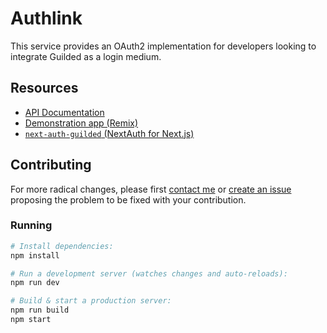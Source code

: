 # Authlink

This service provides an OAuth2 implementation for developers looking to integrate Guilded as a login medium.

## Resources

- [API Documentation](https://authlink.guildedapi.com/dev/docs)
- [Demonstration app (Remix)](https://github.com/GuildedAPI/authlink-demo)
- [`next-auth-guilded` (NextAuth for Next.js)](https://github.com/GuildedAPI/next-auth-guilded)

## Contributing

For more radical changes, please first [contact me](https://www.guilded.gg/authlink) or [create an issue](https://github.com/GuildedAPI/Authlink/issues) proposing the problem to be fixed with your contribution.

### Running

```sh
# Install dependencies:
npm install

# Run a development server (watches changes and auto-reloads):
npm run dev

# Build & start a production server:
npm run build
npm start
```
